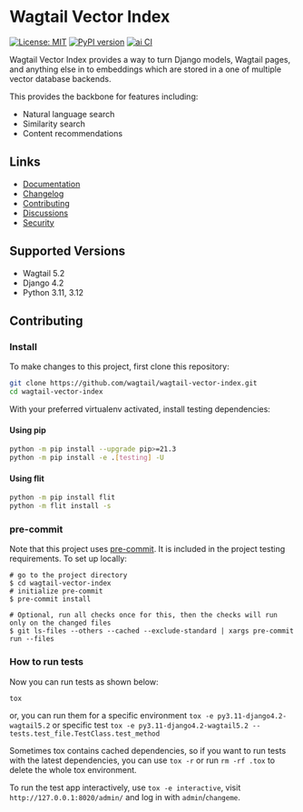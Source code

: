 # Wagtail Vector Index

[![License: MIT](https://img.shields.io/badge/License-MIT-yellow.svg)](https://opensource.org/licenses/MIT)
[![PyPI version](https://badge.fury.io/py/wagtail-vector-index.svg)](https://badge.fury.io/py/wagtail-vector-index)
[![ai CI](https://github.com/wagtail/wagtail-vector-index/actions/workflows/test.yml/badge.svg)](https://github.com/wagtail/wagtail-vector-index/actions/workflows/test.yml)

Wagtail Vector Index provides a way to turn Django models, Wagtail pages, and anything else in to embeddings which are stored in a one of multiple vector database backends.

This provides the backbone for features including:

* Natural language search
* Similarity search
* Content recommendations

## Links

- [Documentation](https://github.com/wagtail/wagtail-vector-index/blob/main/README.md)
- [Changelog](https://github.com/wagtail/wagtail-vector-index/blob/main/CHANGELOG.md)
- [Contributing](https://github.com/wagtail/wagtail-vector-index/blob/main/CHANGELOG.md)
- [Discussions](https://github.com/wagtail/wagtail-vector-index/discussions)
- [Security](https://github.com/wagtail/wagtail-vector-index/security)

## Supported Versions

* Wagtail 5.2
* Django 4.2
* Python 3.11, 3.12

## Contributing

### Install

To make changes to this project, first clone this repository:

```sh
git clone https://github.com/wagtail/wagtail-vector-index.git
cd wagtail-vector-index
```

With your preferred virtualenv activated, install testing dependencies:

#### Using pip

```sh
python -m pip install --upgrade pip>=21.3
python -m pip install -e .[testing] -U
```

#### Using flit

```sh
python -m pip install flit
python -m flit install -s
```

### pre-commit

Note that this project uses [pre-commit](https://github.com/pre-commit/pre-commit).
It is included in the project testing requirements. To set up locally:

```shell
# go to the project directory
$ cd wagtail-vector-index
# initialize pre-commit
$ pre-commit install

# Optional, run all checks once for this, then the checks will run only on the changed files
$ git ls-files --others --cached --exclude-standard | xargs pre-commit run --files
```

### How to run tests

Now you can run tests as shown below:

```sh
tox
```

or, you can run them for a specific environment `tox -e py3.11-django4.2-wagtail5.2` or specific test
`tox -e py3.11-django4.2-wagtail5.2 -- tests.test_file.TestClass.test_method`

Sometimes tox contains cached dependencies, so if you want to run tests with the latest dependencies, you can use `tox -r` or run `rm -rf .tox` to delete the whole tox environment.

To run the test app interactively, use `tox -e interactive`, visit `http://127.0.0.1:8020/admin/` and log in with `admin`/`changeme`.
